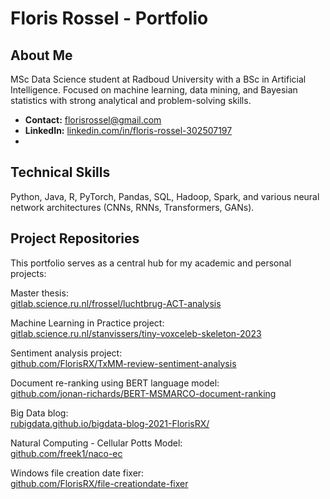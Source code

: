 # Floris Rossel - Portfolio

## About Me
MSc Data Science student at Radboud University with a BSc in Artificial Intelligence. Focused on machine learning, data mining, and Bayesian statistics with strong analytical and problem-solving skills.

- **Contact:** [florisrossel@gmail.com](mailto:florisrossel@gmail.com)
- **LinkedIn:** [linkedin.com/in/floris-rossel-302507197](https://www.linkedin.com/in/floris-rossel-302507197/)
- 
## Technical Skills
Python, Java, R, PyTorch, Pandas, SQL, Hadoop, Spark, and various neural network architectures (CNNs, RNNs, Transformers, GANs).

## Project Repositories

This portfolio serves as a central hub for my academic and personal projects:

Master thesis:  
[gitlab.science.ru.nl/frossel/luchtbrug-ACT-analysis](https://gitlab.science.ru.nl/frossel/luchtbrug-ACT-analysis)

Machine Learning in Practice project:  
[gitlab.science.ru.nl/stanvissers/tiny-voxceleb-skeleton-2023](https://gitlab.science.ru.nl/stanvissers/tiny-voxceleb-skeleton-2023)

Sentiment analysis project:  
[github.com/FlorisRX/TxMM-review-sentiment-analysis](https://github.com/FlorisRX/TxMM-review-sentiment-analysis)

Document re-ranking using BERT language model:  
[github.com/jonan-richards/BERT-MSMARCO-document-ranking](https://github.com/jonan-richards/BERT-MSMARCO-document-ranking)

Big Data blog:  
[rubigdata.github.io/bigdata-blog-2021-FlorisRX/](https://rubigdata.github.io/bigdata-blog-2021-FlorisRX/)

Natural Computing - Cellular Potts Model:  
[github.com/freek1/naco-ec](https://github.com/freek1/naco-ec)

Windows file creation date fixer:  
[github.com/FlorisRX/file-creationdate-fixer](https://github.com/FlorisRX/file-creationdate-fixer)
